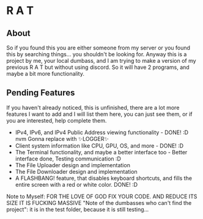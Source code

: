 # R A T

## About

So if you found this you are either someone from my server or you found this by searching things... you shouldn't be looking for. Anyway this is a project by me, your local dumbass, and I am trying to make a version of my previous R A T but without using discord. So it will have 2 programs, and maybe a bit more functionality.

## Pending Features

If you haven't already noticed, this is unfinished, there are a lot more features I want to add and I will list them here, you can just see them, or if you are interested, help complete them.

- IPv4, IPv6, and IPv4 Public Address viewing functionality - DONE! :D nvm Gonna replace with ✨LOGGER✨
- Client system information like CPU, GPU, OS, and more - DONE! :D
- The Terminal functionality, and maybe a better interface too - Better interface done, Testing communication :D
- The File Uploader design and implementation
- The File Downloader design and implementation
- A FLASHBANG! feature, that disables keyboard shortcuts, and fills the entire screen with a red or white color. DONE! :D

Note to Myself: FOR THE LOVE OF GOD FIX YOUR CODE. AND REDUCE ITS SIZE IT IS FUCKING MASSIVE
"Note of the dumbasses who can't find the project": it is in the test folder, because it is still testing...
